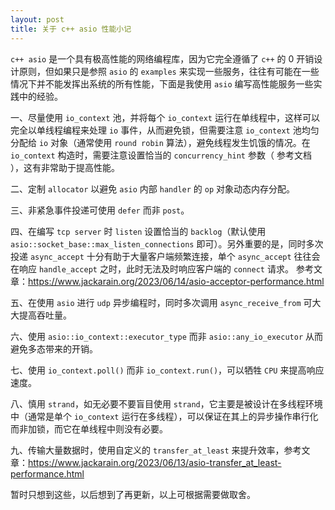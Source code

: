 ```yaml
---
layout: post
title: 关于 c++ asio 性能小记
---
```


`c++ asio` 是一个具有极高性能的网络编程库，因为它完全遵循了 `c++` 的 0 开销设计原则，但如果只是参照 `asio` 的 `examples` 来实现一些服务，往往有可能在一些情况下并不能发挥出系统的所有性能，下面是我使用 `asio` 编写高性能服务一些实践中的经验。

一、尽量使用 `io_context` 池，并将每个 `io_context` 运行在单线程中，这样可以完全以单线程编程来处理 `io` 事件，从而避免锁，但需要注意 `io_context` 池均匀分配给 `io` 对象（通常使用 `round robin` 算法），避免线程发生饥饿的情况。在 `io_context` 构造时，需要注意设置恰当的 `concurrency_hint` 参数（ 参考文档 ），这有非常助于提高性能。

二、定制 `allocator` 以避免 `asio` 内部 `handler` 的 `op` 对象动态内存分配。

三、非紧急事件投递可使用 `defer` 而非 `post`。

四、在编写 `tcp server` 时 `listen` 设置恰当的 `backlog`（默认使用 `asio::socket_base::max_listen_connections` 即可）。另外重要的是，同时多次投递 `async_accept` 十分有助于大量客户端频繁连接，单个 `async_accept` 往往会在响应 `handle_accept` 之时，此时无法及时响应客户端的 `connect` 请求。
参考文章：https://www.jackarain.org/2023/06/14/asio-acceptor-performance.html

五、在使用 `asio` 进行 `udp` 异步编程时，同时多次调用 `async_receive_from` 可大大提高吞吐量。

六、使用 `asio::io_context::executor_type` 而非 `asio::any_io_executor` 从而避免多态带来的开销。

七、使用 `io_context.poll()` 而非 `io_context.run()`，可以牺牲 `CPU` 来提高响应速度。

八、慎用 `strand`，如无必要不要盲目使用 `strand`，它主要是被设计在多线程环境中（通常是单个 `io_context` 运行在多线程），可以保证在其上的异步操作串行化而非加锁，而它在单线程中则没有必要。

九、传输大量数据时，使用自定义的 `transfer_at_least` 来提升效率，参考文章：https://www.jackarain.org/2023/06/13/asio-transfer_at_least-performance.html


暂时只想到这些，以后想到了再更新，以上可根据需要做取舍。

